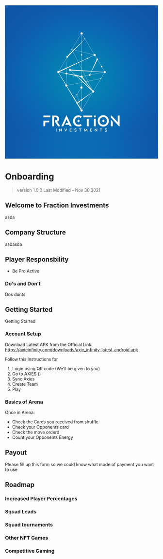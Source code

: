 ![Fraction](./assets/Fraction-Logo-1.jpg)

# Onboarding 

> version 1.0.0
> Last Modified - Nov 30,2021

## Welcome to Fraction Investments

asda

## Company Structure

asdasda

## Player Responsbility

- Be Pro Active

### Do's and Don't

Dos donts

## Getting Started

Getting Started

### Account Setup 

Download Latest APK from the Official Link: https://axieinfinity.com/downloads/axie_infinity-latest-android.apk 

Follow this Instructions for

1. Login using QR code (We'll be given to you)
2. Go to AXIES ()
3. Sync Axies
4. Create Team
5. Play

### Basics of Arena

Once in Arena:
- Check the Cards you received from shuffle
- Check your Opponents card
- Check the move orderd
- Count your Opponents Energy


## Payout

Please fill up this form so we could know what mode of payment you want to use







## Roadmap

### Increased Player Percentages


### Squad Leads

### Squad tournaments

### Other NFT Games

### Competitive Gaming